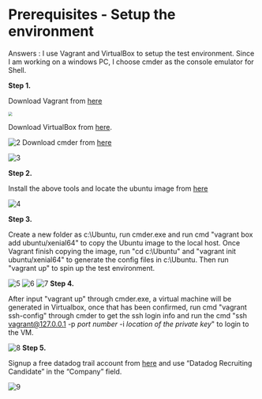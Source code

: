 # Prerequisites - Setup the environment

Answers : I use Vagrant and VirtualBox to setup the test environment. Since I am working on a windows PC, I choose cmder as the console emulator for Shell.

**Step 1.**

Download Vagrant from [here](https://www.vagrantup.com/)

<dvi align=center>
<img src="https://github.com/allenz16/hiring-engineers/blob/solutions-engineer/screenshots/1.png" style="zoom:50%"/>
</dvi>

Download VirtualBox from [here](https://www.virtualbox.org/).

![2](https://github.com/allenz16/hiring-engineers/blob/solutions-engineer/screenshots/10.png)
Download cmder from [here](http://cmder.net/)

![3](https://github.com/allenz16/hiring-engineers/blob/solutions-engineer/screenshots/30.png)

**Step 2.**

Install the above tools and locate the ubuntu image from [here](https://app.vagrantup.com/boxes/search)

![4](https://github.com/allenz16/hiring-engineers/blob/solutions-engineer/screenshots/40.png)

**Step 3.**

Create a new folder as c:\Ubuntu, run cmder.exe and run cmd "vagrant box add ubuntu/xenial64" to copy the Ubuntu image to the local host. Once Vagrant finish copying the image, run "cd c:\Ubuntu" and "vagrant init ubuntu/xenial64" to generate the config files in c:\Ubuntu. Then run "vagrant up" to spin up the test environment.

![5](https://github.com/allenz16/hiring-engineers/blob/solutions-engineer/screenshots/50.PNG)
![6](https://github.com/allenz16/hiring-engineers/blob/solutions-engineer/screenshots/60.PNG)
![7](https://github.com/allenz16/hiring-engineers/blob/solutions-engineer/screenshots/70.PNG)
**Step 4.**

After input "vagrant up" through cmder.exe, a virtual machine will be generated in Virtualbox, once that has been confirmed, run cmd "vagrant ssh-config" through cmder to get the ssh login info and run the cmd "ssh vagrant@127.0.0.1 -p *port number* -i *location of the private key*" to login to the VM.

![8](https://github.com/allenz16/hiring-engineers/blob/solutions-engineer/screenshots/80.PNG)
**Step 5.**

Signup a free datadog trail account from [here](https://www.datadoghq.com/#) and use “Datadog Recruiting Candidate” in the “Company” field.

![9](https://github.com/allenz16/hiring-engineers/blob/solutions-engineer/screenshots/90.png)
